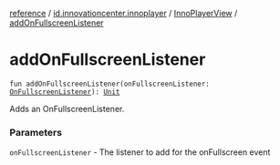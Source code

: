 [reference](../../index.md) / [id.innovationcenter.innoplayer](../index.md) / [InnoPlayerView](index.md) / [addOnFullscreenListener](./add-on-fullscreen-listener.md)

# addOnFullscreenListener

`fun addOnFullscreenListener(onFullscreenListener: `[`OnFullscreenListener`](../../id.innovationcenter.innoplayer.events.listeners/-video-player-events/-on-fullscreen-listener/index.md)`): `[`Unit`](https://kotlinlang.org/api/latest/jvm/stdlib/kotlin/-unit/index.html)

Adds an OnFullscreenListener.

### Parameters

`onFullscreenListener` - The listener to add for the onFullscreen event